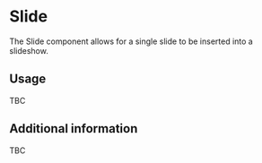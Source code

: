 # Slide

The Slide component allows for a single slide to be inserted into a slideshow.

## Usage

TBC

## Additional information

TBC
